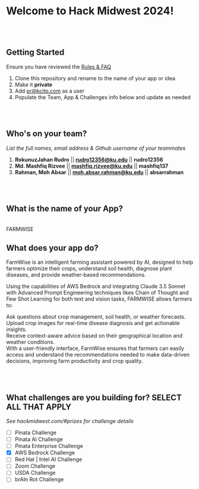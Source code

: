 # Welcome to Hack Midwest 2024!
<br /><br />


## Getting Started
Ensure you have reviewed the [Rules & FAQ](https://hackmidwest.com/#faq)
1. Clone this repository and rename to the name of your app or idea
2. Make it **private**
3. Add pr@kcitp.com as a user
4. Populate the Team, App & Challenges info below and update as needed

<br /><br />

## Who's on your team?
*List the full names,  email address & Github username of your teammates*

1.   **RokunuzJahan Rudro**  || **rudro12356@ku.edu** || **rudro12356**
2.   **Md. Mashfiq Rizvee**  || **mashfiq.rizvee@ku.edu** || **mashfiq137** 
3.   **Rahman, Moh Absar**   || **moh.absar.rahman@ku.edu** || **absarrahman**

<br /><br />


## What is the name of your App?

<br />FARMWISE<br />
## What does your app do?

FarmWise is an intelligent farming assistant powered by AI, designed to help farmers optimize their crops, understand soil health, diagnose plant diseases, and provide weather-based recommendations.

Using the capabilities of AWS Bedrock and integrating Claude 3.5 Sonnet with Advanced Prompt Engineering techniques likes Chain of Thought and Few Shot Learning for both text and vision tasks, FARMWISE allows farmers to:

Ask questions about crop management, soil health, or weather forecasts.  
Upload crop images for real-time disease diagnosis and get actionable insights.  
Receive context-aware advice based on their geographical location and weather conditions.  
With a user-friendly interface, FarmWise ensures that farmers can easily access and understand the recommendations needed to make data-driven decisions, improving farm productivity and crop quality.  

<br /><br />


## What challenges are you building for? SELECT ALL THAT APPLY
*See hackmidwest.com/#prizes for challenge details*
- [ ]  Pinata Challenge
- [ ]  Pinata AI Challenge
- [ ]  Pinata Enterprise Challenge
- [X]  AWS Bedrock Challenge
- [ ]  Red Hat | Intel AI Challenge
- [ ]  Zoom Challenge
- [ ]  USDA Challenge
- [ ]  brAIn Rot Challenge
<br /><br />
